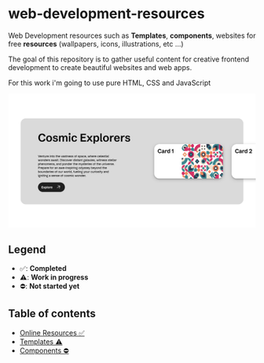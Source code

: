 # web-development-resources
Web Development resources such as **Templates**, **components**, websites for free **resources** (wallpapers, icons, illustrations, etc ...)


The goal of this repository is to gather useful content for creative frontend development to create beautiful websites and web apps.

For this work i'm going to use pure HTML, CSS and JavaScript

![](./Templates/images/t7.png)

## Legend
- ✅: **Completed**
- ⚠️: **Work in progress**
- ⛔️: **Not started yet**

## Table of contents
- [Online Resources ✅](./OnlineResources/README.md)
- [Templates ⚠️](./Templates/README.md)
- [Components ⛔️](./Components/README.md)

